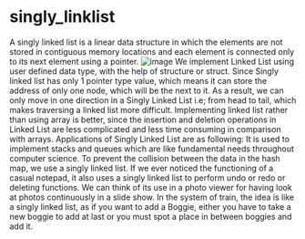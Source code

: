# singly_linklist
 A singly linked list is a linear data structure in which the elements are not stored in contiguous memory locations and each element is connected only to its next element using a pointer.
 ![image](https://user-images.githubusercontent.com/125429673/234251455-967bc436-5ad2-476c-99a5-22fa00645a8e.png)
We implement Linked List  using user defined data type, with the help of structure or struct. Since Singly linked list has only 1 pointer type value, which means it can store the address of only one node, which will be  the next to it. As a result, we can only move in one direction in a Singly Linked List i.e; from head to tail, which makes traversing a linked list more difficult. Implementing  linked list  rather than using array is better, since the insertion and deletion operations in  Linked List are less complicated and less time consuming in comparison with arrays.
Applications of Singly Linked List are as following:
It is used to implement stacks and queues which are like fundamental needs throughout computer science.
To prevent the collision between the data in the hash map, we use a singly linked list.
If we ever noticed the functioning of a casual notepad, it also uses a singly linked list to perform undo or redo or deleting functions.
We can think of its use in a photo viewer for having look at photos continuously in a slide show.
In the system of train, the idea is like a singly linked list, as if you want to add a Boggie, either you have to take a new boggie to add at last or you must spot a place in between boggies and add it.
